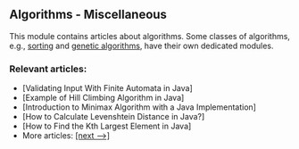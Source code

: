 ## Algorithms - Miscellaneous

This module contains articles about algorithms. Some classes of algorithms, e.g., [sorting](/../algorithms-sorting) and
[genetic algorithms](/../algorithms-genetic), have their own dedicated modules. 

### Relevant articles:

- [Validating Input With Finite Automata in Java]
- [Example of Hill Climbing Algorithm in Java]
- [Introduction to Minimax Algorithm with a Java Implementation]
- [How to Calculate Levenshtein Distance in Java?]
- [How to Find the Kth Largest Element in Java]
- More articles: [[next -->]](/algorithms-miscellaneous-2)
